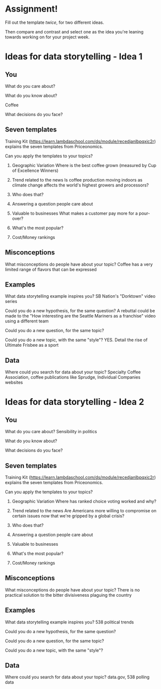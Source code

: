 # Assignment!

Fill out the template *twice*, for two different ideas.

Then compare and contrast and select one as the idea you're leaning towards
working on for your project week.


# Ideas for data storytelling - Idea 1

## You

What do you care about?

What do you know about?

Coffee

What decisions do you face?


## Seven templates

Training Kit (https://learn.lambdaschool.com/ds/module/recedjanlbpqxic2r) explains the seven templates from Priceonomics.

Can you apply the templates to your topics? 

1. Geographic Variation
Where is the best coffee grown (measured by Cup of Excellence Winners)

2. Trend related to the news
Is coffee production moving indoors as climate change affects the world's highest growers and processors?

3. Who does that?


4. Answering a question people care about


5. Valuable to businesses
What makes a customer pay more for a pour-over?

6. What's the most popular?


7. Cost/Money rankings


## Misconceptions

What misconceptions do people have about your topic?
Coffee has a very limited range of flavors that can be expressed

## Examples

What data storytelling example inspires you?
SB Nation's "Dorktown" video series 

Could you do a new hypothesis, for the same question?
A rebuttal could be made to the "How interesting are the Seattle Mariners as a franchise" video using a different team

Could you do a new question, for the same topic?


Could you do a new topic, with the same "style"?
YES. Detail the rise of Ultimate Frisbee as a sport

## Data

Where could you search for data about your topic?
Specialty Coffee Association, coffee publications like Sprudge, Individual Companies websites

# Ideas for data storytelling - Idea 2

## You

What do you care about?
Sensibility in politics

What do you know about?


What decisions do you face?


## Seven templates

Training Kit (https://learn.lambdaschool.com/ds/module/recedjanlbpqxic2r) explains the seven templates from Priceonomics.

Can you apply the templates to your topics? 

1. Geographic Variation
Where has ranked choice voting worked and why?

2. Trend related to the news
Are Americans more willing to compromise on certain issues now that we're gripped by a global crisis?

3. Who does that?


4. Answering a question people care about


5. Valuable to businesses


6. What's the most popular?


7. Cost/Money rankings


## Misconceptions

What misconceptions do people have about your topic?
There is no practical solution to the bitter divisiveness plaguing the country


## Examples

What data storytelling example inspires you?
538 political trends 

Could you do a new hypothesis, for the same question?


Could you do a new question, for the same topic?


Could you do a new topic, with the same "style"?


## Data

Where could you search for data about your topic?
data.gov, 538 polling data
